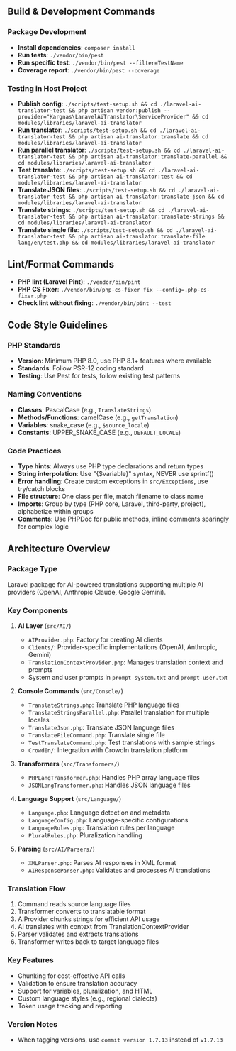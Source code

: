 ## Build & Development Commands

### Package Development
- **Install dependencies**: `composer install`
- **Run tests**: `./vendor/bin/pest`
- **Run specific test**: `./vendor/bin/pest --filter=TestName`
- **Coverage report**: `./vendor/bin/pest --coverage`

### Testing in Host Project
- **Publish config**: `./scripts/test-setup.sh && cd ./laravel-ai-translator-test && php artisan vendor:publish --provider="Kargnas\LaravelAiTranslator\ServiceProvider" && cd modules/libraries/laravel-ai-translator`
- **Run translator**: `./scripts/test-setup.sh && cd ./laravel-ai-translator-test && php artisan ai-translator:translate && cd modules/libraries/laravel-ai-translator`
- **Run parallel translator**: `./scripts/test-setup.sh && cd ./laravel-ai-translator-test && php artisan ai-translator:translate-parallel && cd modules/libraries/laravel-ai-translator`
- **Test translate**: `./scripts/test-setup.sh && cd ./laravel-ai-translator-test && php artisan ai-translator:test && cd modules/libraries/laravel-ai-translator`
- **Translate JSON files**: `./scripts/test-setup.sh && cd ./laravel-ai-translator-test && php artisan ai-translator:translate-json && cd modules/libraries/laravel-ai-translator`
- **Translate strings**: `./scripts/test-setup.sh && cd ./laravel-ai-translator-test && php artisan ai-translator:translate-strings && cd modules/libraries/laravel-ai-translator`
- **Translate single file**: `./scripts/test-setup.sh && cd ./laravel-ai-translator-test && php artisan ai-translator:translate-file lang/en/test.php && cd modules/libraries/laravel-ai-translator`

## Lint/Format Commands
- **PHP lint (Laravel Pint)**: `./vendor/bin/pint`
- **PHP CS Fixer**: `./vendor/bin/php-cs-fixer fix --config=.php-cs-fixer.php`
- **Check lint without fixing**: `./vendor/bin/pint --test`

## Code Style Guidelines

### PHP Standards
- **Version**: Minimum PHP 8.0, use PHP 8.1+ features where available
- **Standards**: Follow PSR-12 coding standard
- **Testing**: Use Pest for tests, follow existing test patterns

### Naming Conventions
- **Classes**: PascalCase (e.g., `TranslateStrings`)
- **Methods/Functions**: camelCase (e.g., `getTranslation`)
- **Variables**: snake_case (e.g., `$source_locale`)
- **Constants**: UPPER_SNAKE_CASE (e.g., `DEFAULT_LOCALE`)

### Code Practices
- **Type hints**: Always use PHP type declarations and return types
- **String interpolation**: Use "{$variable}" syntax, NEVER use sprintf()
- **Error handling**: Create custom exceptions in `src/Exceptions`, use try/catch blocks
- **File structure**: One class per file, match filename to class name
- **Imports**: Group by type (PHP core, Laravel, third-party, project), alphabetize within groups
- **Comments**: Use PHPDoc for public methods, inline comments sparingly for complex logic

## Architecture Overview

### Package Type
Laravel package for AI-powered translations supporting multiple AI providers (OpenAI, Anthropic Claude, Google Gemini).

### Key Components

1. **AI Layer** (`src/AI/`)
   - `AIProvider.php`: Factory for creating AI clients
   - `Clients/`: Provider-specific implementations (OpenAI, Anthropic, Gemini)
   - `TranslationContextProvider.php`: Manages translation context and prompts
   - System and user prompts in `prompt-system.txt` and `prompt-user.txt`

2. **Console Commands** (`src/Console/`)
   - `TranslateStrings.php`: Translate PHP language files
   - `TranslateStringsParallel.php`: Parallel translation for multiple locales
   - `TranslateJson.php`: Translate JSON language files
   - `TranslateFileCommand.php`: Translate single file
   - `TestTranslateCommand.php`: Test translations with sample strings
   - `CrowdIn/`: Integration with CrowdIn translation platform

3. **Transformers** (`src/Transformers/`)
   - `PHPLangTransformer.php`: Handles PHP array language files
   - `JSONLangTransformer.php`: Handles JSON language files

4. **Language Support** (`src/Language/`)
   - `Language.php`: Language detection and metadata
   - `LanguageConfig.php`: Language-specific configurations
   - `LanguageRules.php`: Translation rules per language
   - `PluralRules.php`: Pluralization handling

5. **Parsing** (`src/AI/Parsers/`)
   - `XMLParser.php`: Parses AI responses in XML format
   - `AIResponseParser.php`: Validates and processes AI translations

### Translation Flow
1. Command reads source language files
2. Transformer converts to translatable format
3. AIProvider chunks strings for efficient API usage
4. AI translates with context from TranslationContextProvider
5. Parser validates and extracts translations
6. Transformer writes back to target language files

### Key Features
- Chunking for cost-effective API calls
- Validation to ensure translation accuracy
- Support for variables, pluralization, and HTML
- Custom language styles (e.g., regional dialects)
- Token usage tracking and reporting

### Version Notes
- When tagging versions, use `commit version 1.7.13` instead of `v1.7.13`